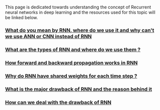 This page is dedicated towards understanding the concept of Recurrent neural networks in deep learning and the resources used for this topic will be linked below.

### [What do you mean by RNN, where do we use it and why can't we use ANN or CNN instead of RNN](#)

### [What are the types of RNN and where do we use them ? ](#)

### [How forward and backward propagation works in RNN](#)

### [Why do RNN have shared weights for each time step ? ](#)

### [What is the major drawback of RNN and the reason behind it](#)

### [How can we deal with the drawback of RNN](#)

